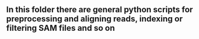 ## In this folder there are general python scripts for preprocessing and aligning reads, indexing or filtering SAM files and so on

